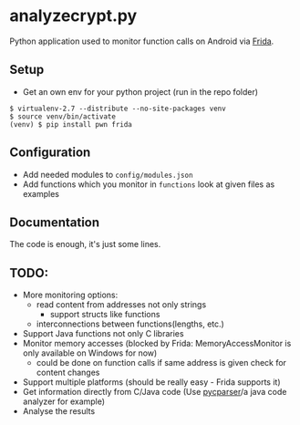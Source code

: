 # analyzecrypt.py
Python application used to monitor function calls on Android via [Frida](https://www.frida.re).

## Setup
- Get an own env for your python project (run in the repo folder)
```
$ virtualenv-2.7 --distribute --no-site-packages venv
$ source venv/bin/activate
(venv) $ pip install pwn frida
```

## Configuration
- Add needed modules to `config/modules.json`
- Add functions which you monitor in `functions` look at given files as examples

## Documentation 
The code is enough, it's just some lines.

## TODO:
- More monitoring options:
	- read content from addresses not only strings
		- support structs like functions
	- interconnections between functions(lengths, etc.)
- Support Java functions not only C libraries
- Monitor memory accesses (blocked by Frida: MemoryAccessMonitor is only available on Windows for now)
	- could be done on function calls if same address is given check for content changes
- Support multiple platforms (should be really easy - Frida supports it)
- Get information directly from C/Java code (Use [pycparser](https://github.com/eliben/pycparser)/a java code analyzer for example)
- Analyse the results
